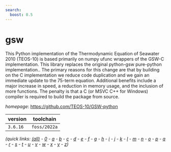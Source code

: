 ```yaml
---
search:
  boost: 0.5
---
```

# gsw

This Python implementation of the Thermodynamic Equation of Seawater 2010 (TEOS-10) is based primarily on numpy ufunc wrappers of the GSW-C implementation. This library replaces the original python-gsw pure-python implementation.. The primary reasons for this change are that by building on the C implementation we reduce code duplication and we gain an immediate update to the 75-term equation. Additional benefits include a major increase in speed, a reduction in memory usage, and the inclusion of more functions. The penalty is that a C (or MSVC C++ for Windows) compiler is required to build the package from source.

*homepage*: <https://github.com/TEOS-10/GSW-python>

version | toolchain
--------|----------
``3.6.16`` | ``foss/2022a``


*(quick links: [(all)](../index.md) - [0](../0/index.md) - [a](../a/index.md) - [b](../b/index.md) - [c](../c/index.md) - [d](../d/index.md) - [e](../e/index.md) - [f](../f/index.md) - [g](../g/index.md) - [h](../h/index.md) - [i](../i/index.md) - [j](../j/index.md) - [k](../k/index.md) - [l](../l/index.md) - [m](../m/index.md) - [n](../n/index.md) - [o](../o/index.md) - [p](../p/index.md) - [q](../q/index.md) - [r](../r/index.md) - [s](../s/index.md) - [t](../t/index.md) - [u](../u/index.md) - [v](../v/index.md) - [w](../w/index.md) - [x](../x/index.md) - [y](../y/index.md) - [z](../z/index.md))*

